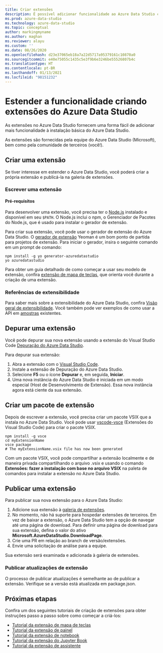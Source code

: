 ```yaml
---
title: Criar extensões
description: É possível adicionar funcionalidade ao Azure Data Studio com uma extensão. Saiba como criar uma extensão e publicá-la na galeria de extensões.
ms.prod: azure-data-studio
ms.technology: azure-data-studio
ms.topic: conceptual
author: markingmyname
ms.author: maghan
ms.reviewer: alayu
ms.custom: ''
ms.date: 08/26/2020
ms.openlocfilehash: d23e37065eb18a7a22d5717a95379161c10870a0
ms.sourcegitcommit: e40e75055c1435c5e3f9b6e3246be55526807b4c
ms.translationtype: HT
ms.contentlocale: pt-BR
ms.lasthandoff: 01/13/2021
ms.locfileid: "98151232"
---
```

# <a name="extend-functionality-by-creating-azure-data-studio-extensions"></a>Estender a funcionalidade criando extensões do Azure Data Studio

As extensões no Azure Data Studio fornecem uma forma fácil de adicionar mais funcionalidade à instalação básica do Azure Data Studio.

As extensões são fornecidas pela equipe do Azure Data Studio (Microsoft), bem como pela comunidade de terceiros (você!).

## <a name="author-an-extension"></a>Criar uma extensão

Se tiver interesse em estender o Azure Data Studio, você poderá criar a própria extensão e publicá-la na galeria de extensões.

### <a name="write-an-extension"></a>Escrever uma extensão

#### <a name="prerequisites"></a>Pré-requisitos

Para desenvolver uma extensão, você precisa ter o [Node.js](https://nodejs.org/) instalado e disponível em seu `$PATH`. O Node.js inclui o npm, o Gerenciador de Pacotes do Node.js, que é usado para instalar o gerador de extensão.

Para criar sua extensão, você pode usar o gerador de extensão do Azure Data Studio. O [gerador de extensão](https://www.npmjs.com/package/generator-azuredatastudio) Yeoman é um bom ponto de partida para projetos de extensão. Para iniciar o gerador, insira o seguinte comando em um prompt de comando:

```console
npm install -g yo generator-azuredatastudio
yo azuredatastudio
```

Para obter um guia detalhado de como começar a usar seu modelo de extensão, confira [extensão de mapa de teclas](keymap-extension.md), que orienta você durante a criação de uma extensão.

### <a name="extensibility-references"></a>Referências de extensibilidade

Para saber mais sobre a extensibilidade do Azure Data Studio, confira [Visão geral de extensibilidade](../extensibility.md). Você também pode ver exemplos de como usar a API em [amostras](https://github.com/Microsoft/azuredatastudio/tree/main/samples) existentes.

## <a name="debug-an-extension"></a>Depurar uma extensão

Você pode depurar sua nova extensão usando a extensão do Visual Studio Code [Depuração do Azure Data Studio](https://github.com/kevcunnane/sqlops-debug).

Para depurar sua extensão:

1. Abra a extensão com o [Visual Studio Code](https://code.visualstudio.com/).
2. Instale a extensão de Depuração do Azure Data Studio.
3. Selecione **F5** ou o ícone **Depurar** e, em seguida, **Iniciar**.
4. Uma nova instância do Azure Data Studio é iniciada em um modo especial (Host de Desenvolvimento de Extensão). Essa nova instância agora está ciente da sua extensão.

## <a name="create-an-extension-package"></a>Criar um pacote de extensão

Depois de escrever a extensão, você precisa criar um pacote VSIX que a instala no Azure Data Studio. Você pode usar [vscode-vsce](https://github.com/Microsoft/vscode-vsce) (Extensões do Visual Studio Code) para criar o pacote VSIX.

```console
npm install -g vsce
cd myExtensionName
vsce package
# The myExtensionName.vsix file has now been generated
```

Com um pacote VSIX, você pode compartilhar a extensão localmente e de maneira privada compartilhando o arquivo .vsix e usando o comando **Extensões: fazer a instalação com base no arquivo VSIX** na paleta de comandos para instalar a extensão no Azure Data Studio.

## <a name="publish-an-extension"></a>Publicar uma extensão

Para publicar sua nova extensão para o Azure Data Studio:

1. Adicione sua extensão à [galeria de extensões](https://github.com/Microsoft/azuredatastudio/blob/release/extensions/extensionsGallery.json).
2. No momento, não há suporte para hospedar extensões de terceiros. Em vez de baixar a extensão, o Azure Data Studio tem a opção de navegar até uma página de download. Para definir uma página de download para sua extensão, defina o valor do ativo **Microsoft.AzureDataStudio.DownloadPage**.
3. Crie uma PR em relação ao branch de versão/extensões.
4. Envie uma solicitação de análise para a equipe.

Sua extensão será examinada e adicionada à galeria de extensões.

### <a name="publish-extension-updates"></a>Publicar atualizações de extensão

O processo de publicar atualizações é semelhante ao de publicar a extensão. Verifique se a versão está atualizada em package.json.

## <a name="next-steps"></a>Próximas etapas

Confira um dos seguintes tutoriais de criação de extensões para obter instruções passo a passo sobre como começar a criá-los:

- [Tutorial da extensão de mapa de teclas](keymap-extension.md)
- [Tutorial da extensão de painel](dashboard-extension.md)
- [Tutorial da extensão de notebook](notebook-extension.md)
- [Tutorial da extensão do Jupyter Book](jupyter-book-extension.md)
- [Tutorial da extensão de assistente](wizard-extension.md)

